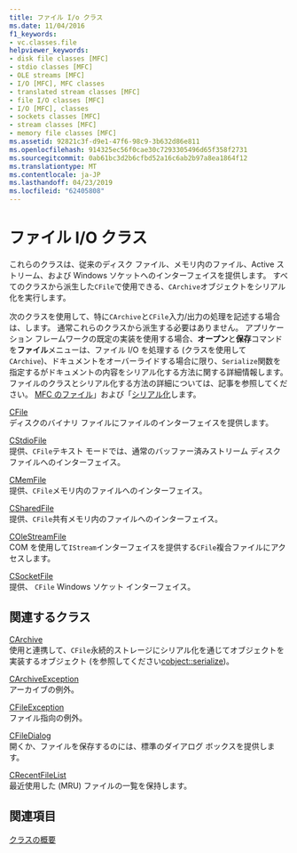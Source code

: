 ```yaml
---
title: ファイル I/o クラス
ms.date: 11/04/2016
f1_keywords:
- vc.classes.file
helpviewer_keywords:
- disk file classes [MFC]
- stdio classes [MFC]
- OLE streams [MFC]
- I/O [MFC], MFC classes
- translated stream classes [MFC]
- file I/O classes [MFC]
- I/O [MFC], classes
- sockets classes [MFC]
- stream classes [MFC]
- memory file classes [MFC]
ms.assetid: 92821c3f-d9e1-47f6-98c9-3b632d86e811
ms.openlocfilehash: 914325ec56f0cae30c7293305496d65f358f2731
ms.sourcegitcommit: 0ab61bc3d2b6cfbd52a16c6ab2b97a8ea1864f12
ms.translationtype: MT
ms.contentlocale: ja-JP
ms.lasthandoff: 04/23/2019
ms.locfileid: "62405808"
---
```

# <a name="file-io-classes"></a>ファイル I/O クラス

これらのクラスは、従来のディスク ファイル、メモリ内のファイル、Active ストリーム、および Windows ソケットへのインターフェイスを提供します。 すべてのクラスから派生した`CFile`で使用できる、`CArchive`オブジェクトをシリアル化を実行します。

次のクラスを使用して、特に`CArchive`と`CFile`入力/出力の処理を記述する場合は、します。 通常これらのクラスから派生する必要はありません。 アプリケーション フレームワークの既定の実装を使用する場合、**オープン**と**保存**コマンドを**ファイル**メニューは、ファイル I/O を処理する (クラスを使用して`CArchive`)、ドキュメントをオーバーライドする場合に限り、`Serialize`関数を指定するがドキュメントの内容をシリアル化する方法に関する詳細情報します。 ファイルのクラスとシリアル化する方法の詳細については、記事を参照してください。 [MFC のファイル](../mfc/files-in-mfc.md)」および「[シリアル化](../mfc/serialization-in-mfc.md)します。

[CFile](../mfc/reference/cfile-class.md)<br/>
ディスクのバイナリ ファイルにファイルのインターフェイスを提供します。

[CStdioFile](../mfc/reference/cstdiofile-class.md)<br/>
提供、`CFile`テキスト モードでは、通常のバッファー済みストリーム ディスク ファイルへのインターフェイス。

[CMemFile](../mfc/reference/cmemfile-class.md)<br/>
提供、`CFile`メモリ内のファイルへのインターフェイス。

[CSharedFile](../mfc/reference/csharedfile-class.md)<br/>
提供、`CFile`共有メモリ内のファイルへのインターフェイス。

[COleStreamFile](../mfc/reference/colestreamfile-class.md)<br/>
COM を使用して`IStream`インターフェイスを提供する`CFile`複合ファイルにアクセスします。

[CSocketFile](../mfc/reference/csocketfile-class.md)<br/>
提供、 `CFile` Windows ソケット インターフェイス。

## <a name="related-classes"></a>関連するクラス

[CArchive](../mfc/reference/carchive-class.md)<br/>
使用と連携して、`CFile`永続的ストレージにシリアル化を通じてオブジェクトを実装するオブジェクト (を参照してください[cobject::serialize](../mfc/reference/cobject-class.md#serialize))。

[CArchiveException](../mfc/reference/carchiveexception-class.md)<br/>
アーカイブの例外。

[CFileException](../mfc/reference/cfileexception-class.md)<br/>
ファイル指向の例外。

[CFileDialog](../mfc/reference/cfiledialog-class.md)<br/>
開くか、ファイルを保存するのには、標準のダイアログ ボックスを提供します。

[CRecentFileList](../mfc/reference/crecentfilelist-class.md)<br/>
最近使用した (MRU) ファイルの一覧を保持します。

## <a name="see-also"></a>関連項目

[クラスの概要](../mfc/class-library-overview.md)
